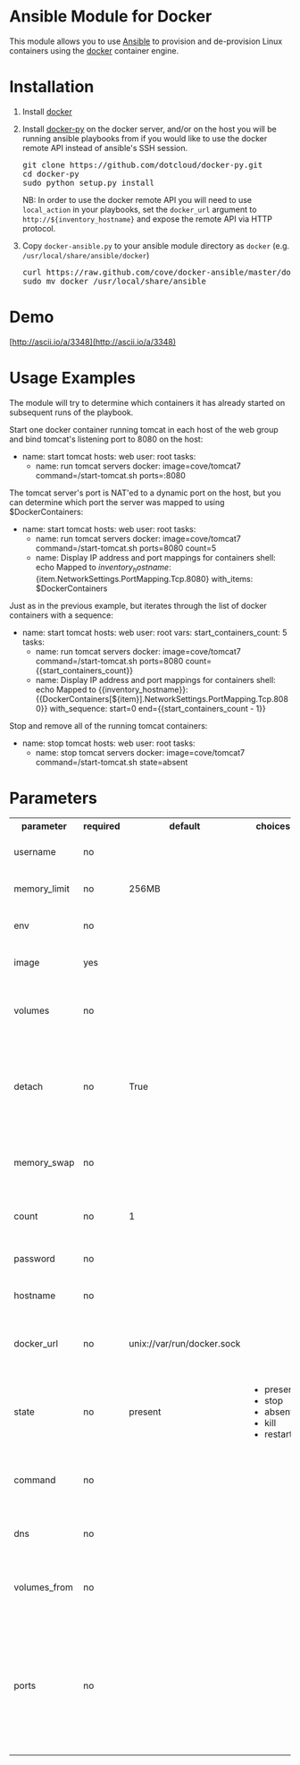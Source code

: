 Ansible Module for Docker
=========================

This module allows you to use [Ansible](http://www.ansibleworks.com/) to provision and de-provision Linux containers using the
[docker](http://docker.io) container engine. 

Installation
============

1. Install [docker](http://www.docker.io/gettingstarted/)
1. Install [docker-py](https://github.com/dotcloud/docker-py) on the docker server, and/or on the host you will be
   running ansible playbooks from if you would like to use the docker remote API instead of ansible's SSH session. 

   <pre>
   git clone https://github.com/dotcloud/docker-py.git
   cd docker-py
   sudo python setup.py install 
   </pre>

   NB: In order to use the docker remote API you will need to use `local_action` in your playbooks, set
   the `docker_url` argument to `http://${inventory_hostname}` and expose the remote API via HTTP protocol.

1. Copy `docker-ansible.py` to your ansible module directory as `docker` (e.g. `/usr/local/share/ansible/docker`)

   <pre>
   curl https://raw.github.com/cove/docker-ansible/master/docker-ansible.py > docker
   sudo mv docker /usr/local/share/ansible
   </pre>

Demo
====

[http://ascii.io/a/3348](http://ascii.io/a/3348)

Usage Examples
==============
The module will try to determine which containers it has already started on subsequent runs of the playbook.

Start one docker container running tomcat in each host of the web group and bind tomcat's listening port to 8080
on the host:

  - name: start tomcat
    hosts: web
    user: root
    tasks:
    - name: run tomcat servers
      docker: image=cove/tomcat7 command=/start-tomcat.sh ports=:8080

The tomcat server's port is NAT'ed to a dynamic port on the host, but you can determine which port the server was
mapped to using $DockerContainers:

  - name: start tomcat
    hosts: web
    user: root
    tasks:
    - name: run tomcat servers
      docker: image=cove/tomcat7 command=/start-tomcat.sh ports=8080 count=5
    - name: Display IP address and port mappings for containers
      shell: echo Mapped to ${inventory_hostname}:${item.NetworkSettings.PortMapping.Tcp.8080}
      with_items: $DockerContainers

Just as in the previous example, but iterates through the list of docker containers with a sequence:

  - name: start tomcat
    hosts: web
    user: root
    vars:
      start_containers_count: 5
    tasks:
    - name: run tomcat servers
      docker: image=cove/tomcat7 command=/start-tomcat.sh ports=8080 count={{start_containers_count}}
    - name: Display IP address and port mappings for containers
      shell: echo Mapped to {{inventory_hostname}}:{{DockerContainers[${item}].NetworkSettings.PortMapping.Tcp.8080}}
      with_sequence: start=0 end={{start_containers_count - 1}}

Stop and remove all of the running tomcat containers:

  - name: stop tomcat
    hosts: web
    user: root
    tasks:
    - name: stop tomcat servers
      docker: image=cove/tomcat7 command=/start-tomcat.sh state=absent

Parameters
==========
<table>
<tr>
<th class="head">parameter</th>
<th class="head">required</th>
<th class="head">default</th>
<th class="head">choices</th>
<th class="head">comments</th>
</tr>
<tr>
<td>username</td>
<td>no</td>
<td></td>
<td><ul></ul></td>
<td>Set remote API username</td>
</tr>
<tr>
<td>memory_limit</td>
<td>no</td>
<td>256MB</td>
<td><ul></ul></td>
<td>Set RAM allocated to container</td>
</tr>
<tr>
<td>env</td>
<td>no</td>
<td></td>
<td><ul></ul></td>
<td>Set environment variables</td>
</tr>
<tr>
<td>image</td>
<td>yes</td>
<td></td>
<td><ul></ul></td>
<td>Set container image to use</td>
</tr>
<tr>
<td>volumes</td>
<td>no</td>
<td></td>
<td><ul></ul></td>
<td>Set volume(s) to mount on the container</td>
</tr>
<tr>
<td>detach</td>
<td>no</td>
<td>True</td>
<td><ul></ul></td>
<td>Enable detached mode on start up, leaves container running in background</td>
</tr>
<tr>
<td>memory_swap</td>
<td>no</td>
<td></td>
<td><ul></ul></td>
<td>Set virtual memory swap space allocated to container</td>
</tr>
<tr>
<td>count</td>
<td>no</td>
<td>1</td>
<td><ul></ul></td>
<td>Set number of containers to run</td>
</tr>
<tr>
<td>password</td>
<td>no</td>
<td></td>
<td><ul></ul></td>
<td>Set remote API password</td>
</tr>
<tr>
<td>hostname</td>
<td>no</td>
<td></td>
<td><ul></ul></td>
<td>Set container hostname</td>
</tr>
<tr>
<td>docker_url</td>
<td>no</td>
<td>unix://var/run/docker.sock</td>
<td><ul></ul></td>
<td>URL of docker host to issue commands to</td>
</tr>
<tr>
<td>state</td>
<td>no</td>
<td>present</td>
<td><ul><li>present</li><li>stop</li><li>absent</li><li>kill</li><li>restart</li></ul></td>
<td>Set the state of the container</td>
</tr>
<tr>
<td>command</td>
<td>no</td>
<td></td>
<td><ul></ul></td>
<td>Set command to run in a container on startup</td>
</tr>
<tr>
<td>dns</td>
<td>no</td>
<td></td>
<td><ul></ul></td>
<td>Set custom DNS servers for the container</td>
</tr>
<tr>
<td>volumes_from</td>
<td>no</td>
<td></td>
<td><ul></ul></td>
<td>Set shared volume(s) from another container</td>
</tr>
<tr>
<td>ports</td>
<td>no</td>
<td></td>
<td><ul></ul></td>
<td>Set private to public port mapping specification (e.g. ports=22,80 or ports=:8080 maps 8080 directly to host)</td>
</tr>
</table>
